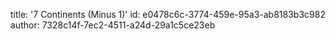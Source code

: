 title: '7 Continents (Minus 1)'
id: e0478c6c-3774-459e-95a3-ab8183b3c982
author: 7328c14f-7ec2-4511-a24d-29a1c5ce23eb
